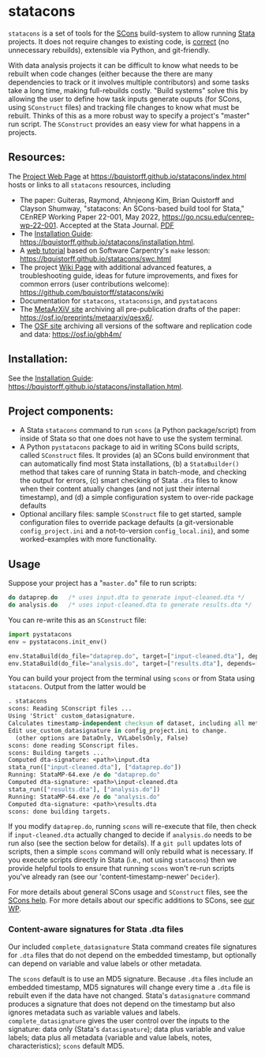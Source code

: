 # statacons

`statacons` is a set of tools for the [SCons](https://scons.org/) build-system to allow running [Stata](https://stata.com) projects. It does not require changes to existing code, is [correct](https://doi.ieeecomputersociety.org/10.1109/MS.2018.111095025) (no unnecessary rebuilds), extensible via Python, and git-friendly.

With data analysis projects it can be difficult to know what needs to be rebuilt when code changes (either because the there are many dependencies to track or it involves multiple contributors) and some tasks take a long time, making full-rebuilds costly. "Build systems" solve this by allowing the user to define how task inputs generate ouputs (for SCons, using `SConstruct` files) and tracking file changes to know what must be rebuilt. Thinks of this as a more robust way to specify a project's "master" run script. The `SConstruct` provides an easy view for what happens in a projects.


## Resources:

The [Project Web Page](https://bquistorff.github.io/statacons/index.html) at <https://bquistorff.github.io/statacons/index.html> hosts or links to all `statacons` resources, including

 - The paper: Guiteras, Raymond, Ahnjeong Kim, Brian Quistorff and Clayson Shumway, "statacons: An SCons-based build tool for Stata," CEnREP Working Paper 22-001, May 2022, https://go.ncsu.edu/cenrep-wp-22-001. Accepted at the Stata Journal. [PDF](https://osf.io/preprints/metaarxiv/qesx6/download)
 - The [Installation Guide](https://bquistorff.github.io/statacons/installation.html): <https://bquistorff.github.io/statacons/installation.html>.
 - A [web tutorial](https://bquistorff.github.io/statacons/swc.html) based on Software Carpentry's `make` lesson: <https://bquistorff.github.io/statacons/swc.html>
 - The project [Wiki Page](https://github.com/bquistorff/statacons/wiki) with additional advanced features, a troubleshooting guide, ideas for future improvements, and fixes for common errors (user contributions welcome): https://github.com/bquistorff/statacons/wiki
 - Documentation for `statacons`, `stataconsign`, and `pystatacons`
 - The [MetaArXiV site](https://osf.io/preprints/metaarxiv/qesx6/) archiving all pre-publication drafts of the paper: <https://osf.io/preprints/metaarxiv/qesx6/>.
 - The [OSF site](https://osf.io/gbh4m/) archiving all versions of the software and replication code and data: <https://osf.io/gbh4m/>

## Installation:

See the [Installation Guide](https://bquistorff.github.io/statacons/installation.html): <https://bquistorff.github.io/statacons/installation.html>.

## Project components:

- A Stata `statacons` command to run `scons` (a Python package/script) from inside of Stata so that one does not have to use the system terminal. 
- A Python `pystatacons` package to aid in writing SCons build scripts, called `SConstruct` files. It provides (a) an SCons build environment that can automatically find most Stata installations, (b) a `StataBuilder()` method that takes care of running Stata in batch-mode, and checking the output for errors, (c) smart checking of Stata `.dta` files to know when their content atually changes (and not just their internal timestamp), and (d) a simple configuration system to over-ride package defaults
- Optional ancillary files: sample `SConstruct` file to get started, sample configuration files to override package defaults (a git-versionable `config_project.ini` and a not-to-version `config_local.ini`), and some worked-examples with more functionality. 



## Usage
Suppose your project has a "`master.do`" file to run scripts:
```C
do dataprep.do   /* uses input.dta to generate input-cleaned.dta */
do analysis.do   /* uses input-cleaned.dta to generate results.dta */
```

You can re-write this as an `SConstruct` file:
```Python
import pystatacons
env = pystatacons.init_env()

env.StataBuild(do_file="dataprep.do", target=["input-cleaned.dta"], depends=["input.dta"])
env.StataBuild(do_file="analysis.do", target=["results.dta"], depends=["input-cleaned.dta"])
```

You can build your project from the terminal using `scons` or from Stata using `statacons`. Output from the latter would be

```Stata
. statacons
scons: Reading SConscript files ...
Using 'Strict' custom_datasignature.
Calculates timestamp-independent checksum of dataset, including all metadata.
Edit use_custom_datasignature in config_project.ini to change.
  (other options are DataOnly, VVLabelsOnly, False)
scons: done reading SConscript files.
scons: Building targets ...
Computed dta-signature: <path>\input.dta
stata_run(["input-cleaned.dta"], ["dataprep.do"])
Running: StataMP-64.exe /e do "dataprep.do"
Computed dta-signature: <path>\input-cleaned.dta
stata_run(["results.dta"], ["analysis.do"])
Running: StataMP-64.exe /e do "analysis.do"
Computed dta-signature: <path>\results.dta
scons: done building targets.

```


If you modify `dataprep.do`, running `scons` will re-execute that file, then check if `input-cleaned.dta` actually changed to decide if `analysis.do` needs to be run also (see the section below for details). If a `git pull` updates lots of scripts, then a simple `scons` command will only rebuild what is necessary. If you execute scripts directly in Stata (i.e., not using `statacons`) then we provide helpful tools to ensure that running `scons` won't re-run scripts you've already ran (see our 'content-timestamp-newer' `Decider`).

For more details about general SCons usage and `SConstruct` files, see the [SCons help](https://scons.org/documentation.html). For more details about our specific additions to SCons, see [our WP](https://go.ncsu.edu/cenrep-wp-22-001).


### Content-aware signatures for Stata .dta files
Our included `complete_datasignature` Stata command creates file signatures for `.dta` files that do not depend on the embedded timestamp, but optionally can depend on variable and value labels or other metadata. 
  
The `scons` default is to use an MD5 signature. Because `.dta` files include an embedded timestamp, MD5 signatures will change every time a `.dta` file is rebuilt even if the data have not changed. Stata's `datasignature` command produces a signature that does not depend on the timestamp but also ignores metadata such as variable values and labels. `complete_datasignature` gives the user control over the inputs to the signature: data only (Stata's `datasignature`); data plus variable and value labels; data plus all metadata (variable and value labels, notes, characteristics); `scons` default MD5.

